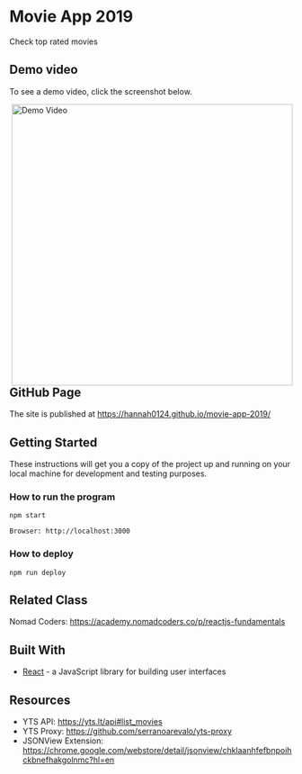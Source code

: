 # Movie App 2019
Check top rated movies

## Demo video 
To see a demo video, click the screenshot below.

<a style="float:right" href="http://youtu.be/pzQd1GvnzH0?hd=1" target="_blank">
  <img alt="Demo Video" src="https://i.ibb.co/HX5r99G/movie-app-2019.png" width="500"/>
</a>

## GitHub Page
The site is published at https://hannah0124.github.io/movie-app-2019/

## Getting Started

These instructions will get you a copy of the project up and running on your local machine for development and testing purposes.


### How to run the program

```
npm start
```


```
Browser: http://localhost:3000
```

### How to deploy 

```
npm run deploy
```

## Related Class
Nomad Coders: https://academy.nomadcoders.co/p/reactjs-fundamentals

## Built With
* [React](https://reactjs.org/) - a JavaScript library for building user interfaces

## Resources
* YTS API: https://yts.lt/api#list_movies
* YTS Proxy: https://github.com/serranoarevalo/yts-proxy
* JSONView Extension: https://chrome.google.com/webstore/detail/jsonview/chklaanhfefbnpoihckbnefhakgolnmc?hl=en